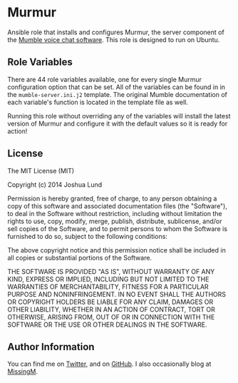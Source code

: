 Murmur
======

Ansible role that installs and configures Murmur, the server component of the [Mumble voice chat software](http://mumble.sourceforge.net/). This role is designed to run on Ubuntu.

Role Variables
--------------

There are 44 role variables available, one for every single Murmur configuration option that can be set. All of the variables can be found in in the `mumble-server.ini.j2` template. The original Mumble documentation of each variable's function is located in the template file as well.

Running this role without overriding any of the variables will install the latest version of Murmur and configure it with the default values so it is ready for action!

License
-------

The MIT License (MIT)

Copyright (c) 2014 Joshua Lund

Permission is hereby granted, free of charge, to any person obtaining a copy of this software and associated documentation files (the "Software"), to deal in the Software without restriction, including without limitation the rights to use, copy, modify, merge, publish, distribute, sublicense, and/or sell copies of the Software, and to permit persons to whom the Software is furnished to do so, subject to the following conditions:

The above copyright notice and this permission notice shall be included in all copies or substantial portions of the Software.

THE SOFTWARE IS PROVIDED "AS IS", WITHOUT WARRANTY OF ANY KIND, EXPRESS OR IMPLIED, INCLUDING BUT NOT LIMITED TO THE WARRANTIES OF MERCHANTABILITY, FITNESS FOR A PARTICULAR PURPOSE AND NONINFRINGEMENT. IN NO EVENT SHALL THE AUTHORS OR COPYRIGHT HOLDERS BE LIABLE FOR ANY CLAIM, DAMAGES OR OTHER LIABILITY, WHETHER IN AN ACTION OF CONTRACT, TORT OR OTHERWISE, ARISING FROM, OUT OF OR IN CONNECTION WITH THE SOFTWARE OR THE USE OR OTHER DEALINGS IN THE SOFTWARE.

Author Information
------------------

You can find me on [Twitter](https://twitter.com/joshualund), and on [GitHub](https://github.com/jlund/). I also occasionally blog at [MissingM](http://missingm.co).
